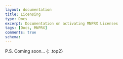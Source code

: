 ```yaml
---
layout: documentation
title: Licensing
type: Docs
excerpt: Documentation on activating MNPRX Licenses
tags: [Docs, MNPRX]
comments: true
schema:
---
```


P.S. Coming soon...
{: .top2}

<!--

## MNPRX licensing basics

Purchasing MNPRX grants you a license that allows you to use the full functionality of MNPRX. This license takes the form of an activation code that is sent to you (typically by email) alongside your copy of MNPRX.
If you did not receive an activation code, please [contact sales](/contact/).

A single MNPRX license can be active on only one machine at a time.
**An internet connection is required for running the licensed version of MNPRX**. Running the non-commercial version does not require any internet connection.



## Activating a license
In order to use the full version of MNPRX on a machine, you need to activate your license on this machine.
The first time MNPRX is run, you will be prompted with the following dialog:

<figure class="align-center">
	<img src="/images/MNPRX/licensing/first-time.png" alt="First-time activation dialog" style="max-width: 500px">
	<figcaption>First-time activation dialog.</figcaption>
</figure>

Choose **Activate with key** to activate a purchased license for this machine and have access to the full functionality of MNPRX.
If you did not purchase MNPRX, **Activate non-commercial** will activate the non-commercial version of MNPRX on this machine, with limited functionality.
If you don't want to activate your license now, click **Cancel** to run MNPRX as non-commercial this time only. You will be prompted again the next time Maya starts.

After clicking **Activate with key**, enter the activation code that you received when purchasing MNPRX:

<figure class="align-center">
	<img src="/images/MNPRX/licensing/activation-code-prompt.png" alt="Enter activation code." style="max-width: 500px">
	<figcaption>Enter your activation code in the text box and click OK.</figcaption>
</figure>

After MNPRX checks that the key is valid, and if the license has not yet been activated, you will be prompted with the End-User-License Agreement (EULA):

<figure class="align-center">
	<img src="/images/MNPRX/licensing/eula.png" alt="End-User-License Agreement dialog" style="max-width: 400px">
	<figcaption>End-User-License Agreement (EULA).</figcaption>
</figure>

Once you have read and agree to the End-User License Agreement, click on **I Agree**. You will then be asked to activate your license on the machine. Click **Activate** to confirm and activate this machine, or **Cancel** to abort activation.

<figure class="align-center">
	<img src="/images/MNPRX/licensing/activation-confirmation.png" alt="Confirm activation" style="max-width: 500px">
	<figcaption>Confirm activation by clicking Activate.</figcaption>
</figure>

## License migration
When activating a license on a machine, if the license has already been activated on another machine outside of the last 24 hours, the license will automatically migrate to the new machine,
and the old machine will be deactivated.
**Note that you must wait at least 24 hours after the last activation to migrate the license on another machine.** Until then, activation will fail.

After inputting the activation code, you will be prompted to confirm the migration of the license to this machine. Click **Activate** to confirm, or **Cancel** to abort activation and run as non-commercial for this run of Maya. Note that the other machine will be deactivated.


## Activation failure
In case the activation code is not valid, or the existing license is no longer valid, an error message will appear.
**Retry** will prompt you to enter a valid activation code, and **Cancel** will run MNPRX as non-commercial this time only.


## FAQ
_**I've activated the non-commercial version of MNPRX previously and now want to activate an Indie or Studio license**_  
First of all, thanks for supporting us and purchasing our software!  
To remove the prior non-commercial license, simply delete the license file at `$MAYA_APP_DIR/MNPRX.lic` ([_MAYA_APP_DIR_ location](https://knowledge.autodesk.com/support/maya/learn-explore/caas/CloudHelp/cloudhelp/2019/ENU/Maya-EnvVar/files/GUID-228CCA33-4AFE-4380-8C3D-18D23F7EAC72-htm.html?st=$MAYA_APP_DIR)) and restart _Maya_ to run the MNPRX activation process again.


_**My activation failed with the activation code that was given**_  
If for some reason activation fails, make sure to try the following:
* Double-check the inputted activation code.
* Check that your subscription has not expired and that you have not activated all available licenses within the past 24 hours.
* Delete the license file at `$MAYA_APP_DIR/MNPRX.lic` ([_MAYA_APP_DIR_ location](https://knowledge.autodesk.com/support/maya/learn-explore/caas/CloudHelp/cloudhelp/2019/ENU/Maya-EnvVar/files/GUID-228CCA33-4AFE-4380-8C3D-18D23F7EAC72-htm.html?st=$MAYA_APP_DIR)) to reset the license, restart _Maya_ and try to activate again.

If the issue persists, please [contact sales](/contact/) so that we can get you onboard as soon as possible.

{% include toc-side %}

-->
